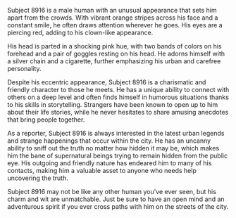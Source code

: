 Subject 8916 is a male human with an unusual appearance that sets him apart from the crowds. With vibrant orange stripes across his face and a constant smile, he often draws attention wherever he goes. His eyes are a piercing red, adding to his clown-like appearance. 

His head is parted in a shocking pink hue, with two bands of colors on his forehead and a pair of goggles resting on his head. He adorns himself with a silver chain and a cigarette, further emphasizing his urban and carefree personality.

Despite his eccentric appearance, Subject 8916 is a charismatic and friendly character to those he meets. He has a unique ability to connect with others on a deep level and often finds himself in humorous situations thanks to his skills in storytelling. Strangers have been known to open up to him about their life stories, while he never hesitates to share amusing anecdotes that bring people together.

As a reporter, Subject 8916 is always interested in the latest urban legends and strange happenings that occur within the city. He has an uncanny ability to sniff out the truth no matter how hidden it may be, which makes him the bane of supernatural beings trying to remain hidden from the public eye. His outgoing and friendly nature has endeared him to many of his contacts, making him a valuable asset to anyone who needs help uncovering the truth. 

Subject 8916 may not be like any other human you've ever seen, but his charm and wit are unmatchable. Just be sure to have an open mind and an adventurous spirit if you ever cross paths with him on the streets of the city.